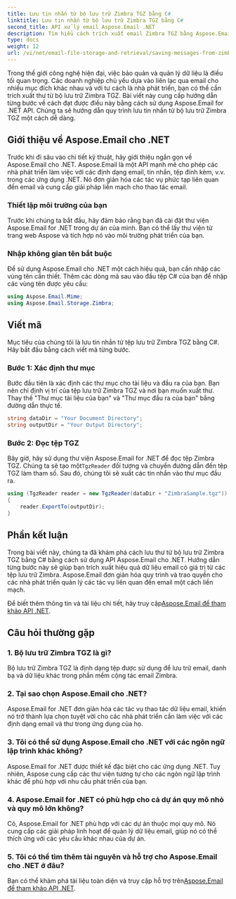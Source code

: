 ```yaml
---
title: Lưu tin nhắn từ bộ lưu trữ Zimbra TGZ bằng C#
linktitle: Lưu tin nhắn từ bộ lưu trữ Zimbra TGZ bằng C#
second_title: API xử lý email Aspose.Email .NET
description: Tìm hiểu cách trích xuất email Zimbra TGZ bằng Aspose.Email cho .NET. Hướng dẫn từng bước với mã nguồn để quản lý email hiệu quả.
type: docs
weight: 12
url: /vi/net/email-file-storage-and-retrieval/saving-messages-from-zimbra-tgz-storage-with-csharp/
---
```


Trong thế giới công nghệ hiện đại, việc bảo quản và quản lý dữ liệu là điều tối quan trọng. Các doanh nghiệp chủ yếu dựa vào liên lạc qua email cho nhiều mục đích khác nhau và với tư cách là nhà phát triển, bạn có thể cần trích xuất thư từ bộ lưu trữ Zimbra TGZ. Bài viết này cung cấp hướng dẫn từng bước về cách đạt được điều này bằng cách sử dụng Aspose.Email for .NET API. Chúng ta sẽ hướng dẫn quy trình lưu tin nhắn từ bộ lưu trữ Zimbra TGZ một cách dễ dàng.

## Giới thiệu về Aspose.Email cho .NET

Trước khi đi sâu vào chi tiết kỹ thuật, hãy giới thiệu ngắn gọn về Aspose.Email cho .NET. Aspose.Email là một API mạnh mẽ cho phép các nhà phát triển làm việc với các định dạng email, tin nhắn, tệp đính kèm, v.v. trong các ứng dụng .NET. Nó đơn giản hóa các tác vụ phức tạp liên quan đến email và cung cấp giải pháp liền mạch cho thao tác email.

### Thiết lập môi trường của bạn

Trước khi chúng ta bắt đầu, hãy đảm bảo rằng bạn đã cài đặt thư viện Aspose.Email for .NET trong dự án của mình. Bạn có thể lấy thư viện từ trang web Aspose và tích hợp nó vào môi trường phát triển của bạn.

### Nhập không gian tên bắt buộc

Để sử dụng Aspose.Email cho .NET một cách hiệu quả, bạn cần nhập các vùng tên cần thiết. Thêm các dòng mã sau vào đầu tệp C# của bạn để nhập các vùng tên được yêu cầu:

```csharp
using Aspose.Email.Mime;
using Aspose.Email.Storage.Zimbra;
```

## Viết mã

Mục tiêu của chúng tôi là lưu tin nhắn từ tệp lưu trữ Zimbra TGZ bằng C#. Hãy bắt đầu bằng cách viết mã từng bước.

### Bước 1: Xác định thư mục

Bước đầu tiên là xác định các thư mục cho tài liệu và đầu ra của bạn. Bạn nên chỉ định vị trí của tệp lưu trữ Zimbra TGZ và nơi bạn muốn xuất thư. Thay thế "Thư mục tài liệu của bạn" và "Thư mục đầu ra của bạn" bằng đường dẫn thực tế.

```csharp
string dataDir = "Your Document Directory";
string outputDir = "Your Output Directory";
```

### Bước 2: Đọc tệp TGZ

 Bây giờ, hãy sử dụng thư viện Aspose.Email for .NET để đọc tệp Zimbra TGZ. Chúng ta sẽ tạo một`TgzReader` đối tượng và chuyển đường dẫn đến tệp TGZ làm tham số. Sau đó, chúng tôi sẽ xuất các tin nhắn vào thư mục đầu ra.

```csharp
using (TgzReader reader = new TgzReader(dataDir + "ZimbraSample.tgz"))
{
    reader.ExportTo(outputDir);
}
```

## Phần kết luận

Trong bài viết này, chúng ta đã khám phá cách lưu thư từ bộ lưu trữ Zimbra TGZ bằng C# bằng cách sử dụng API Aspose.Email cho .NET. Hướng dẫn từng bước này sẽ giúp bạn trích xuất hiệu quả dữ liệu email có giá trị từ các tệp lưu trữ Zimbra. Aspose.Email đơn giản hóa quy trình và trao quyền cho các nhà phát triển quản lý các tác vụ liên quan đến email một cách liền mạch.

 Để biết thêm thông tin và tài liệu chi tiết, hãy truy cập[Aspose.Email để tham khảo API .NET](https://reference.aspose.com/email/net/).

## Câu hỏi thường gặp

### 1. Bộ lưu trữ Zimbra TGZ là gì?

Bộ lưu trữ Zimbra TGZ là định dạng tệp được sử dụng để lưu trữ email, danh bạ và dữ liệu khác trong phần mềm cộng tác email Zimbra.

### 2. Tại sao chọn Aspose.Email cho .NET?

Aspose.Email for .NET đơn giản hóa các tác vụ thao tác dữ liệu email, khiến nó trở thành lựa chọn tuyệt vời cho các nhà phát triển cần làm việc với các định dạng email và thư trong ứng dụng của họ.

### 3. Tôi có thể sử dụng Aspose.Email cho .NET với các ngôn ngữ lập trình khác không?

Aspose.Email for .NET được thiết kế đặc biệt cho các ứng dụng .NET. Tuy nhiên, Aspose cung cấp các thư viện tương tự cho các ngôn ngữ lập trình khác để phù hợp với nhu cầu phát triển của bạn.

### 4. Aspose.Email for .NET có phù hợp cho cả dự án quy mô nhỏ và quy mô lớn không?

Có, Aspose.Email for .NET phù hợp với các dự án thuộc mọi quy mô. Nó cung cấp các giải pháp linh hoạt để quản lý dữ liệu email, giúp nó có thể thích ứng với các yêu cầu khác nhau của dự án.

### 5. Tôi có thể tìm thêm tài nguyên và hỗ trợ cho Aspose.Email cho .NET ở đâu?

Bạn có thể khám phá tài liệu toàn diện và truy cập hỗ trợ trên[Aspose.Email để tham khảo API .NET](https://reference.aspose.com/email/net/).